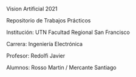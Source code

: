 Vision Artificial 2021

Repositorio de Trabajos Prácticos

Institución: UTN Facultad Regional San Francisco

Carrera: Ingeniería Electrónica

Profesor: Redolfi Javier

Alumnos: Rosso Martin / Mercante Santiago

